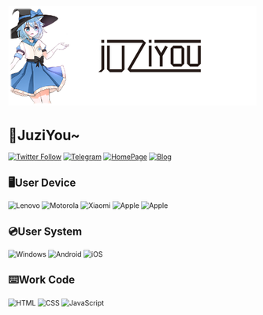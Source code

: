![image](https://github.com/09baka/09baka/blob/main/topImage.png)
# 🍊JuziYou~
[![Twitter Follow](https://img.shields.io/twitter/follow/juzi_you?style=flat-square&logo=twitter)](https://twitter.com/juzi_you)
[![Telegram](https://img.shields.io/badge/Telegram-bakaju-blue?style=flat-square&logo=telegram)](https://t.me/bakaju)
[![HomePage](https://img.shields.io/website?label=HomePage&logo=data%3Aimage%2Fpng%3Bbase64%2CiVBORw0KGgoAAAANSUhEUgAAACAAAAAgCAMAAABEpIrGAAAAGXRFWHRTb2Z0d2FyZQBBZG9iZSBJbWFnZVJlYWR5ccllPAAAAA9QTFRF%2F%2F%2F%2F5IEpZjMAAJkA%2F%2F%2F%2F5xxf4QAAAAV0Uk5T%2F%2F%2F%2F%2FwD7tg5TAAAAd0lEQVR42szTSw6AIAxAwf7uf2YBraEtDWBY2IUL3oSQCCCTgXOAmSeAqqDytbLbgRogSkAVz2SHZEYsGeuMQAsKMAK04CWQdRXgehAR0AjoktngFpvAzQ%2BAbABJ%2BzKQrPvfHbq%2FMKH3V26U3cOJ%2BejT%2BwwuAQYA5JwLWehR64YAAAAASUVORK5CYII%3D&style=flat-square&url=https%3A%2F%2Fuuz.bid)](https://uuz.bid)
[![Blog](https://img.shields.io/website?label=Blog&logo=data%3Aimage%2Fpng%3Bbase64%2CiVBORw0KGgoAAAANSUhEUgAAACAAAAAgCAMAAABEpIrGAAAAGXRFWHRTb2Z0d2FyZQBBZG9iZSBJbWFnZVJlYWR5ccllPAAAAA9QTFRF%2F%2F%2F%2F5IEpZjMAAJkA%2F%2F%2F%2F5xxf4QAAAAV0Uk5T%2F%2F%2F%2F%2FwD7tg5TAAAAd0lEQVR42szTSw6AIAxAwf7uf2YBraEtDWBY2IUL3oSQCCCTgXOAmSeAqqDytbLbgRogSkAVz2SHZEYsGeuMQAsKMAK04CWQdRXgehAR0AjoktngFpvAzQ%2BAbABJ%2BzKQrPvfHbq%2FMKH3V26U3cOJ%2BejT%2BwwuAQYA5JwLWehR64YAAAAASUVORK5CYII%3D&style=flat-square&url=https%3A%2F%2Flovemen.cc)](https://lovemen.cc)  

## 🖥️User Device
![Lenovo](https://img.shields.io/badge/Y7000%202019%20PG0-e51f05.svg?style=flat-square&logo=lenovo&logoColor=white)
![Motorola](https://img.shields.io/badge/Motorola%20edge%20s-0078d7.svg?style=flat-square&logo=motorola&logoColor=white)
![Xiaomi](https://img.shields.io/badge/Xiaomi%2010%20Pro-ff6900.svg?style=flat-square&logo=xiaomi&logoColor=white)
![Apple](https://img.shields.io/badge/iPhone%206-000.svg?style=flat-square&logo=apple&logoColor=white)
![Apple](https://img.shields.io/badge/iPad%20Pro%2010.5-000.svg?style=flat-square&logo=apple&logoColor=white)  

## 💿User System
![Windows](https://img.shields.io/badge/Windows%2011-0078D4.svg?style=flat-square&logo=windows11&logoColor=white)
![Android](https://img.shields.io/badge/Android%2012-3ddb84.svg?style=flat-square&logo=android&logoColor=white)
![iOS](https://img.shields.io/badge/iOS%208-000.svg?style=flat-square&logo=ios&logoColor=white)  
  
## ⌨️Work Code
![HTML](https://img.shields.io/badge/HTML-E34F26.svg?style=flat-square&logo=html5&logoColor=white)
![CSS](https://img.shields.io/badge/CSS-1572B6.svg?style=flat-square&logo=css3&logoColor=white)
![JavaScript](https://img.shields.io/badge/JavaScript-F7DF1E.svg?style=flat-square&logo=javascript&logoColor=white)
